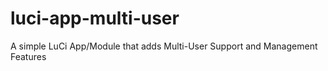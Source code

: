 # luci-app-multi-user
A simple LuCi App/Module that adds Multi-User Support and Management Features
